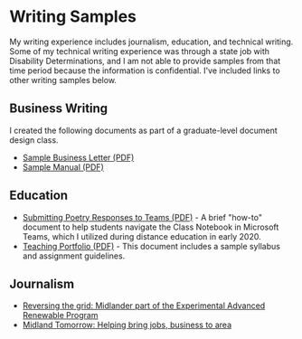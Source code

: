 # Writing Samples
My writing experience includes journalism, education, and technical writing. Some of my technical writing experience was through a state job with Disability Determinations, and I am not able to provide samples from that time period because the information is confidential. I've included links to other writing samples below.
## Business Writing
I created the following documents as part of a graduate-level document design class.
- [Sample Business Letter (PDF)](https://github.com/LAS3113/writing-samples/files/7078776/SampleBusinessLetter.pdf)
- [Sample Manual (PDF)](https://github.com/LAS3113/writing-samples/files/7078780/SampleManual.pdf)

## Education
- [Submitting Poetry Responses to Teams (PDF)](https://github.com/LAS3113/writing-samples/files/7068614/Gregory_writingsample1.pdf) - A brief "how-to" document to help students navigate the Class Notebook in Microsoft Teams, which I utilized during distance education in early 2020. 
- [Teaching Portfolio (PDF)](https://github.com/LAS3113/writing-samples/files/7004760/LaurenBegleyTeachingPortfolio.pdf) - This document includes a sample syllabus and assignment guidelines.
## Journalism
- [Reversing the grid: Midlander part of the Experimental Advanced Renewable Program](https://www.ourmidland.com/news/article/Reversing-the-grid-Midlander-part-of-the-6995834.php#taboola-1)
- [Midland Tomorrow: Helping bring jobs, business to area](https://www.ourmidland.com/news/article/Midland-Tomorrow-Helping-bring-jobs-business-to-6988924.php)
